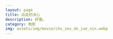 ```yaml
---
layout: page
title: 出走的决心
description: 好看。
category: 电影
img: assets/img/movie/chu_zou_de_jue_xin.webp
---
```


